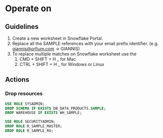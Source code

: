 # Operate on

## Guidelines
1. Create a new worksheet in Snowflake Portal.
2. Replace all the SAMPLE references with your email prefix identifier. (e.g. giannis@orfium.com -> GIANNIS)
3. To replace multiple matches on Snowflake worksheet use the 
   1. CMD + SHIFT + H _ for Mac 
   2. CTRL + SHIFT + H _ for Windows or Linux

## Actions
### Drop resources
```sql
USE ROLE SYSADMIN;
DROP SCHEMA IF EXISTS DB_DATA_PRODUCTS.SAMPLE;
DROP WAREHOUSE IF EXISTS WH_SAMPLE;

USE ROLE SECURITYADMIN;
DROP ROLE R_SAMPLE_MASTER;
DROP ROLE R_SAMPLE_RO;
```